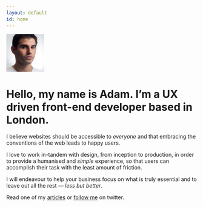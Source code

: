 ```yaml
---
layout: default
id: home
---
```


<div class="header">
	<div class="face">
		<img src="/assets/img/avatar2.jpg" alt="Adam Photo" width="100" height="100">
	</div>
	<h1>Hello, my name is Adam. I’m a UX driven front-end developer based in London.</h1>
</div>

I believe websites should be accessible to *everyone* and that embracing the conventions of the web leads to happy users.

I love to work in-tandem with design, from inception to production, in order to provide a humanised and *simple* experience, so that users can accomplish their task with the least amount of friction.

I will endeavour to help your business focus on what is truly essential and to leave out all the rest &mdash; *less but better*.

<p class="read">Read one of my <a href="/articles">articles</a> or <a href="http://www.twitter.com/adambsilver/">follow me</a> on twitter.</p>

<!-- est -->